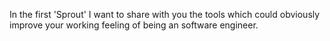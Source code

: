 In the first 'Sprout' I want to share with you the tools which could obviously improve your working feeling of being an software engineer.



